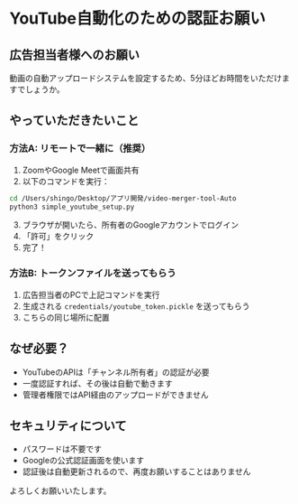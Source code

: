 # YouTube自動化のための認証お願い

## 広告担当者様へのお願い

動画の自動アップロードシステムを設定するため、5分ほどお時間をいただけますでしょうか。

## やっていただきたいこと

### 方法A: リモートで一緒に（推奨）

1. ZoomやGoogle Meetで画面共有
2. 以下のコマンドを実行：
```bash
cd /Users/shingo/Desktop/アプリ開発/video-merger-tool-Auto
python3 simple_youtube_setup.py
```
3. ブラウザが開いたら、所有者のGoogleアカウントでログイン
4. 「許可」をクリック
5. 完了！

### 方法B: トークンファイルを送ってもらう

1. 広告担当者のPCで上記コマンドを実行
2. 生成される `credentials/youtube_token.pickle` を送ってもらう
3. こちらの同じ場所に配置

## なぜ必要？

- YouTubeのAPIは「チャンネル所有者」の認証が必要
- 一度認証すれば、その後は自動で動きます
- 管理者権限ではAPI経由のアップロードができません

## セキュリティについて

- パスワードは不要です
- Googleの公式認証画面を使います
- 認証後は自動更新されるので、再度お願いすることはありません

よろしくお願いいたします。